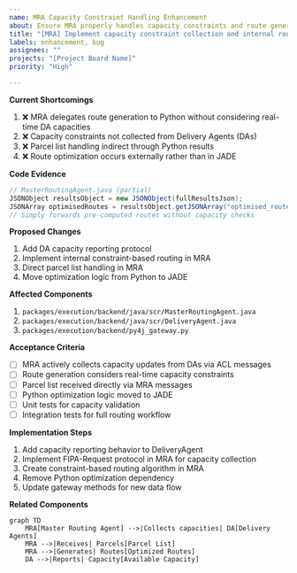 ```yaml
---
name: MRA Capacity Constraint Handling Enhancement
about: Ensure MRA properly handles capacity constraints and route generation
title: "[MRA] Implement capacity constraint collection and internal routing logic"
labels: enhancement, bug
assignees: ""
projects: "[Project Board Name]"
priority: "High"

---
```


**Current Shortcomings**
1. ❌ MRA delegates route generation to Python without considering real-time DA capacities
2. ❌ Capacity constraints not collected from Delivery Agents (DAs)
3. ❌ Parcel list handling indirect through Python results
4. ❌ Route optimization occurs externally rather than in JADE

**Code Evidence**
```java
// MasterRoutingAgent.java (partial)
JSONObject resultsObject = new JSONObject(fullResultsJson);
JSONArray optimisedRoutes = resultsObject.getJSONArray("optimised_routes");
// Simply forwards pre-computed routes without capacity checks
```

**Proposed Changes**
1. Add DA capacity reporting protocol
2. Implement internal constraint-based routing in MRA
3. Direct parcel list handling in MRA
4. Move optimization logic from Python to JADE

**Affected Components**
1. `packages/execution/backend/java/scr/MasterRoutingAgent.java`
2. `packages/execution/backend/java/scr/DeliveryAgent.java`
3. `packages/execution/backend/py4j_gateway.py`

**Acceptance Criteria**
- [ ] MRA actively collects capacity updates from DAs via ACL messages
- [ ] Route generation considers real-time capacity constraints
- [ ] Parcel list received directly via MRA messages
- [ ] Python optimization logic moved to JADE
- [ ] Unit tests for capacity validation
- [ ] Integration tests for full routing workflow

**Implementation Steps**
1. Add capacity reporting behavior to DeliveryAgent
2. Implement FIPA-Request protocol in MRA for capacity collection
3. Create constraint-based routing algorithm in MRA
4. Remove Python optimization dependency
5. Update gateway methods for new data flow

**Related Components**
```mermaid
graph TD
    MRA[Master Routing Agent] -->|Collects capacities| DA[Delivery Agents]
    MRA -->|Receives| Parcels[Parcel List]
    MRA -->|Generates| Routes[Optimized Routes]
    DA -->|Reports| Capacity[Available Capacity]
```

